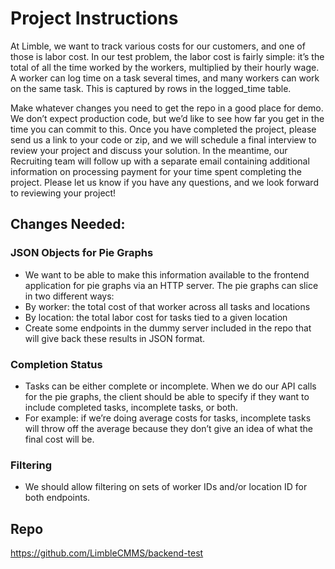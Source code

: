 # Project Instructions

At Limble, we want to track various costs for our customers, and one of those is labor cost. In our test problem, the labor cost is fairly simple: it’s the total of all the time worked by the workers, multiplied by their hourly wage. A worker can log time on a task several times, and many workers can work on the same task. This is captured by rows in the logged_time table.

Make whatever changes you need to get the repo in a good place for demo. We don’t expect production code, but we’d like to see how far you get in the time you can commit to this. Once you have completed the project, please send us a link to your code or zip, and we will schedule a final interview to review your project and discuss your solution. In the meantime, our Recruiting team will follow up with a separate email containing additional information on processing payment for your time spent completing the project.
Please let us know if you have any questions, and we look forward to reviewing your project!

## Changes Needed:

### JSON Objects for Pie Graphs

- We want to be able to make this information available to the frontend application for pie graphs via an HTTP server. The pie graphs can slice in two different ways:
- By worker: the total cost of that worker across all tasks and locations
- By location: the total labor cost for tasks tied to a given location
- Create some endpoints in the dummy server included in the repo that will give back these results in JSON format.

### Completion Status

- Tasks can be either complete or incomplete. When we do our API calls for the pie graphs, the client should be able to specify if they want to include completed tasks, incomplete tasks, or both.
- For example: if we’re doing average costs for tasks, incomplete tasks will throw off the average because they don’t give an idea of what the final cost will be.

### Filtering

- We should allow filtering on sets of worker IDs and/or location ID for both endpoints.

## Repo

https://github.com/LimbleCMMS/backend-test
